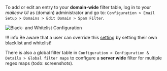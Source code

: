 To add or edit an entry to your **domain-wide** filter table, log in to your *mailcow UI* as (domain) administrator and go to: 
`Configuration > Email Setup > Domains > Edit Domain > Spam Filter`.

![Black- and Whitelist Configuration](/assets/images/manual-guides/mailcow-bl_wl.en.png)


!!! info
    Be aware that a user can override this [setting](u_e-mailcow_ui-spamfilter.en.md) by setting their own blacklist and whitelist!

There is also a global filter table in `Configuration > Configuration & Details > Global filter maps` to configure a **server wide** filter for multiple regex maps (todo: screenshots).